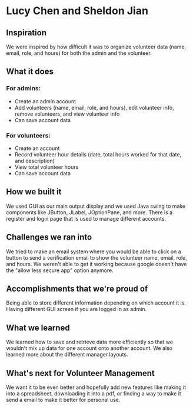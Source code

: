 # Lucy Chen and Sheldon Jian
## Inspiration
We were inspired by how difficult it was to organize volunteer data (name, email, role, and hours) for both the admin and the volunteer.
## What it does
### For admins:
- Create an admin account
- Add volunteers (name, email, role, and hours), edit volunteer info, remove volunteers, and view volunteer info
- Can save account data
### For volunteers:
- Create an account
- Record volunteer hour details (date, total hours worked for that date, and description)
- View total volunteer hours
- Can save account data
## How we built it
We used GUI as our main output display and we used Java swing to make components like JButton, JLabel, JOptionPane, and more. 
There is a register and login page that is used to manage different accounts.
## Challenges we ran into
We tried to make an email system where you would be able to click on a button to send a verification email to show the volunteer name, email, role, and hours. We weren't able to get it working because google doesn't have the "allow less secure app" option anymore. 
## Accomplishments that we're proud of
Being able to store different information depending on which account it is.
Having different GUI screen if you are logged in as admin.
## What we learned
We learned how to save and retrieve data more efficiently so that we wouldn't mix up data for one account onto another account. We also learned more about the different manager layouts.
## What's next for Volunteer Management
We want it to be even better and hopefully add new features like making it into a spreadsheet, downloading it into a pdf, or finding a way to make it send a email to make it better for personal use.
